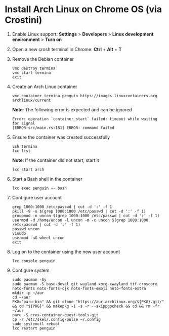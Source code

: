 # Install Arch Linux on Chrome OS (via Crostini)

1. Enable Linux support: **Settings** > **Developers** > **Linux development environment** > **Turn on**

1. Open a new crosh terminal in Chrome: **Ctrl** + **Alt** + **T**

1. Remove the Debian container

	```
	vmc destroy termina
	vmc start termina
	exit
	```

1. Create an Arch Linux container

	```
	vmc container termina penguin https://images.linuxcontainers.org archlinux/current
	```

	**Note**: The following error is expected and can be ignored

	```
	Error: operation `container_start` failed: timeout while waiting for signal
	[ERROR:src/main.rs:181] ERROR: command failed
	```

1. Ensure the container was created successfully

	```
	vsh termina
	lxc list
	```
	**Note**: If the container did not start, start it

	```
	lxc start arch
	```

1. Start a Bash shell in the container

	```
	lxc exec penguin -- bash
	```

1. Configure user account

	```
	grep 1000:1000 /etc/passwd | cut -d ':' -f 1
	pkill -9 -u $(grep 1000:1000 /etc/passwd | cut -d ':' -f 1)
	groupmod -n uncon $(grep 1000:1000 /etc/passwd | cut -d ':' -f 1)
	usermod -d /home/uncon -l uncon -m -c uncon $(grep 1000:1000 /etc/passwd | cut -d ':' -f 1)
	passwd uncon
	visudo
	usermod -aG wheel uncon
	exit
	```

1. Log on to the container using the new user account

	```
	lxc console penguin
	```

1. Configure system

	```
	sudo pacman -Sy
	sudo pacman -S base-devel git wayland xorg-xwayland ttf-croscore noto-fonts noto-fonts-cjk noto-fonts-emoji noto-fonts-extra
	mkdir -p ~/aur
	cd ~/aur
	PKG="paru-bin" && git clone "https://aur.archlinux.org/${PKG}.git/" && cd "${PKG}" && makepkg -i -s -r --skippgpcheck && cd && rm -fr ~/aur
	paru -S cros-container-guest-tools-git
	cp -r /etc/skel/.config/pulse ~/.config
	sudo systemctl reboot
	lxc restart penguin
	```
